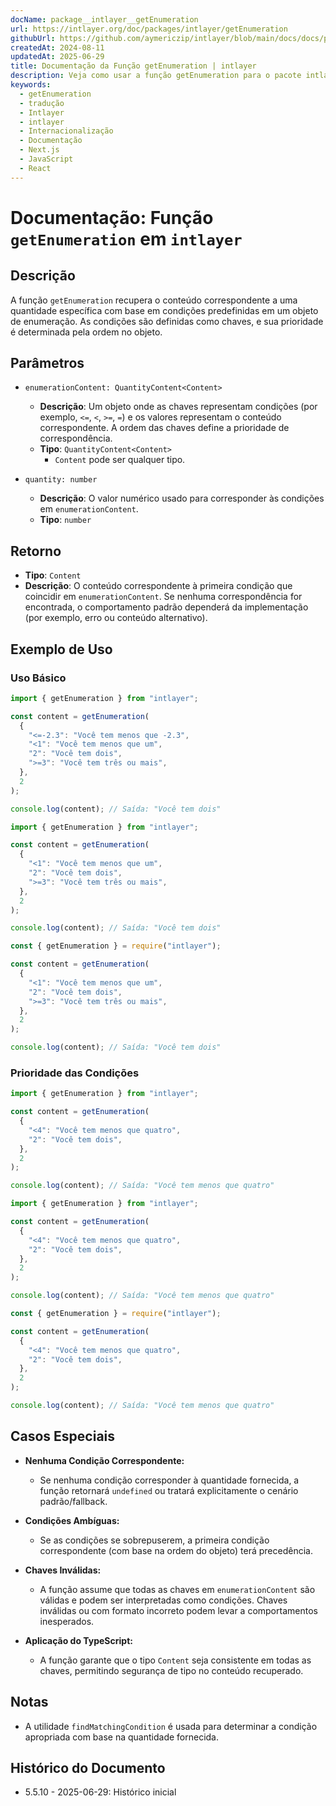 ```yaml
---
docName: package__intlayer__getEnumeration
url: https://intlayer.org/doc/packages/intlayer/getEnumeration
githubUrl: https://github.com/aymericzip/intlayer/blob/main/docs/docs/pt/packages/intlayer/getEnumeration.md
createdAt: 2024-08-11
updatedAt: 2025-06-29
title: Documentação da Função getEnumeration | intlayer
description: Veja como usar a função getEnumeration para o pacote intlayer
keywords:
  - getEnumeration
  - tradução
  - Intlayer
  - intlayer
  - Internacionalização
  - Documentação
  - Next.js
  - JavaScript
  - React
---
```


# Documentação: Função `getEnumeration` em `intlayer`

## Descrição

A função `getEnumeration` recupera o conteúdo correspondente a uma quantidade específica com base em condições predefinidas em um objeto de enumeração. As condições são definidas como chaves, e sua prioridade é determinada pela ordem no objeto.

## Parâmetros

- `enumerationContent: QuantityContent<Content>`

  - **Descrição**: Um objeto onde as chaves representam condições (por exemplo, `<=`, `<`, `>=`, `=`) e os valores representam o conteúdo correspondente. A ordem das chaves define a prioridade de correspondência.
  - **Tipo**: `QuantityContent<Content>`
    - `Content` pode ser qualquer tipo.

- `quantity: number`

  - **Descrição**: O valor numérico usado para corresponder às condições em `enumerationContent`.
  - **Tipo**: `number`

## Retorno

- **Tipo**: `Content`
- **Descrição**: O conteúdo correspondente à primeira condição que coincidir em `enumerationContent`. Se nenhuma correspondência for encontrada, o comportamento padrão dependerá da implementação (por exemplo, erro ou conteúdo alternativo).

## Exemplo de Uso

### Uso Básico

```typescript codeFormat="typescript"
import { getEnumeration } from "intlayer";

const content = getEnumeration(
  {
    "<=-2.3": "Você tem menos que -2.3",
    "<1": "Você tem menos que um",
    "2": "Você tem dois",
    ">=3": "Você tem três ou mais",
  },
  2
);

console.log(content); // Saída: "Você tem dois"
```

```javascript codeFormat="esm"
import { getEnumeration } from "intlayer";

const content = getEnumeration(
  {
    "<1": "Você tem menos que um",
    "2": "Você tem dois",
    ">=3": "Você tem três ou mais",
  },
  2
);

console.log(content); // Saída: "Você tem dois"
```

```javascript codeFormat="commonjs"
const { getEnumeration } = require("intlayer");

const content = getEnumeration(
  {
    "<1": "Você tem menos que um",
    "2": "Você tem dois",
    ">=3": "Você tem três ou mais",
  },
  2
);

console.log(content); // Saída: "Você tem dois"
```

### Prioridade das Condições

```typescript codeFormat="typescript"
import { getEnumeration } from "intlayer";

const content = getEnumeration(
  {
    "<4": "Você tem menos que quatro",
    "2": "Você tem dois",
  },
  2
);

console.log(content); // Saída: "Você tem menos que quatro"
```

```javascript codeFormat="esm"
import { getEnumeration } from "intlayer";

const content = getEnumeration(
  {
    "<4": "Você tem menos que quatro",
    "2": "Você tem dois",
  },
  2
);

console.log(content); // Saída: "Você tem menos que quatro"
```

```javascript codeFormat="commonjs"
const { getEnumeration } = require("intlayer");

const content = getEnumeration(
  {
    "<4": "Você tem menos que quatro",
    "2": "Você tem dois",
  },
  2
);

console.log(content); // Saída: "Você tem menos que quatro"
```

## Casos Especiais

- **Nenhuma Condição Correspondente:**

  - Se nenhuma condição corresponder à quantidade fornecida, a função retornará `undefined` ou tratará explicitamente o cenário padrão/fallback.

- **Condições Ambíguas:**

  - Se as condições se sobrepuserem, a primeira condição correspondente (com base na ordem do objeto) terá precedência.

- **Chaves Inválidas:**

  - A função assume que todas as chaves em `enumerationContent` são válidas e podem ser interpretadas como condições. Chaves inválidas ou com formato incorreto podem levar a comportamentos inesperados.

- **Aplicação do TypeScript:**
  - A função garante que o tipo `Content` seja consistente em todas as chaves, permitindo segurança de tipo no conteúdo recuperado.

## Notas

- A utilidade `findMatchingCondition` é usada para determinar a condição apropriada com base na quantidade fornecida.

## Histórico do Documento

- 5.5.10 - 2025-06-29: Histórico inicial
